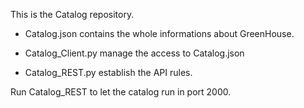 This is the Catalog repository.

- Catalog.json contains the whole informations about GreenHouse.

- Catalog_Client.py manage the access to Catalog.json

- Catalog_REST.py establish the API rules.

Run Catalog_REST to let the catalog run in port 2000.
